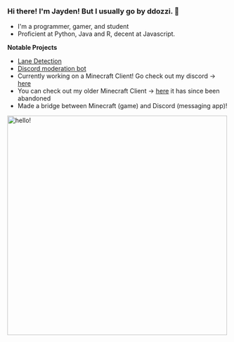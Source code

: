 ### Hi there! I'm Jayden! But I usually go by ddozzi. 👋

* I'm a programmer, gamer, and student 
* Proficient at Python, Java and R, decent at Javascript.

**Notable Projects**
* [Lane Detection](https://github.com/ddozzi/Lane-Detection-v1.2)
* [Discord moderation bot](https://github.com/ddozzi/ban-notifier)                  
* Currently working on a Minecraft Client! Go check out my discord -> [here](https://discord.gg/TJfge8HC)
* You can check out my older Minecraft Client -> [here](https://ddozzi.github.io) it has since been abandoned
* Made a bridge between Minecraft (game) and Discord (messaging app)!


<p>
  <img width="500" alt="hello!" align="left" src="https://github-readme-stats.vercel.app/api?username=DDOZZI&theme=dark">
</p>
